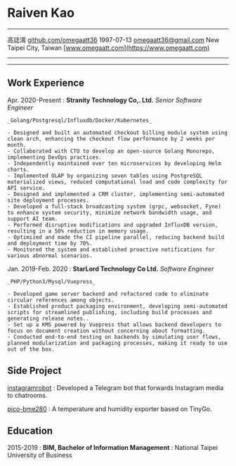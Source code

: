 Raiven Kao
============

-------------------                 ---------------------
高誌鴻                                         <i class="ti ti-brand-github-filled"></i>[github.com/omegaatt36](https://github.com/omegaatt36)
1997-07-13                                    <i class="ti ti-mail"></i>[omegaatt36@gmail.com](mailto://omegaatt36@gmail.com)
New Taipei City, Taiwan                       <i class="ti ti-article"></i>[www.omegaatt.com](https://www.omegaatt.com)
-------------------                 ---------------------

----

Work Experience
---------------

Apr. 2020-Present
:  **Stranity Technology Co,. Ltd.** _Senior Software Engineer_

    _Golang/Postgresql/Influxdb/Docker/Kubernetes_

    - Designed and built an automated checkout billing module system using clean arch, enhancing the checkout flow performance by 2 weeks per month.
    - Collaborated with CTO to develop an open-source Golang Monorepo, implementing DevOps practices.
    - Independently maintained over ten microservices by developing Helm charts.
    - Implemented OLAP by organizing seven tables using PostgreSQL materialized views, reduced computational load and code complexity for API service.
    - Designed and implemented a CRM cluster, implementing semi-automated site deployment processes.
    - Developed a full-stack broadcasting system (grpc, websocket, Fyne) to enhance system security, minimize network bandwidth usage, and support AI team.
    - Performed disruptive modifications and upgraded InfluxDB version, resulting in a 50% reduction in memory usage.
    - Optimized and made the CI pipeline parallel, reducing backend build and deployment time by 70%.
    - Monitored the system and established proactive notifications for various abnormal scenarios.

Jan. 2019-Feb. 2020
:   **StarLord Technology Co Ltd.** _Software Engineer_

    _PHP/Python3/Mysql/Vuepress_

    - Developed game server backend and refactored code to eliminate circular references among objects.
    - Established product packaging environment, developing semi-automated scripts for streamlined publishing, including build processes and generating release notes..
    - Set up a KMS powered by Vuepress that allows backend developers to focus on document creation without concerning about formatting.
    - Conducted end-to-end testing on backends by simulating user flows, planned modularization and packaging processes, making it ready to use out of the box.

Side Project
---------

[instagramrobot](https://github.com/omegaatt36/instagramrobot)
:   Developed a Telegram bot that forwards Instagram media to chatrooms.


[pico-bme280](https://github.com/omegaatt36/pico-bme280)
:   A temperature and humidity exporter based on TinyGo.

Education
---------

2015-2019
:   **BIM, Bachelor of Information Management** 
:   National Taipei University of Business
